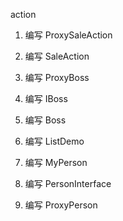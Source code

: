 action
1. 编写 ProxySaleAction

2. 编写 SaleAction

3. 编写 ProxyBoss

4. 编写 IBoss

5. 编写 Boss

6. 编写 ListDemo

7. 编写 MyPerson

8. 编写 PersonInterface

9. 编写 ProxyPerson